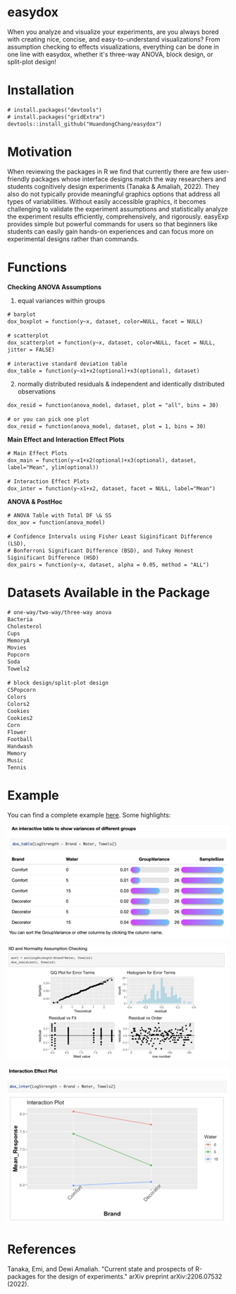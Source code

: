 # easydox
When you analyze and visualize your experiments, are you always bored with creating nice, concise, and easy-to-understand visualizations? From assumption checking to effects visualizations, everything can be done in one line with easydox, whether it's three-way ANOVA, block design, or split-plot design!

# Installation
```
# install.packages("devtools")
# install.packages("gridExtra")
devtools::install_github("HuandongChang/easydox")
```

# Motivation
When reviewing the packages in R we find that currently there are few user-friendly packages whose interface designs match the way researchers and students cognitively design experiments (Tanaka & Amaliah, 2022). They also do not typically provide meaningful graphics options that address all types of variabilities. Without easily accessible graphics, it becomes challenging to validate the experiment assumptions and statistically analyze the experiment results efficiently, comprehensively, and rigorously. easyExp provides simple but powerful commands for users so that beginners like students can easily gain hands-on experiences and can focus more on experimental designs rather than commands. 


# Functions
**Checking ANOVA Assumptions**


1) equal variances within groups
```
# barplot
dox_boxplot = function(y~x, dataset, color=NULL, facet = NULL)

# scatterplot
dox_scatterplot = function(y~x, dataset, color=NULL, facet = NULL, jitter = FALSE)

# interactive standard deviation table
dox_table = function(y~x1+x2(optional)+x3(optional), dataset)
```


2) normally distributed residuals \& independent and identically distributed observations
```
dox_resid = function(anova_model, dataset, plot = "all", bins = 30)

# or you can pick one plot
dox_resid = function(anova_model, dataset, plot = 1, bins = 30)
```

**Main Effect and Interaction Effect Plots**
```
# Main Effect Plots
dox_main = function(y~x1+x2(optional)+x3(optional), dataset, label="Mean", ylim(optional))

# Interaction Effect Plots
dox_inter = function(y~x1+x2, dataset, facet = NULL, label="Mean")
```

**ANOVA \& PostHoc**
```
# ANOVA Table with Total DF \& SS
dox_aov = function(anova_model)

# Confidence Intervals using Fisher Least Siginificant Difference (LSD), 
# Bonferroni Significant Difference (BSD), and Tukey Honest Siginificant Difference (HSD)
dox_pairs = function(y~x, dataset, alpha = 0.05, method = "ALL")
```


# Datasets Available in the Package
```
# one-way/two-way/three-way anova
Bacteria
Cholesterol
Cups
MemoryA
Movies
Popcorn
Soda
Towels2

# block design/split-plot design
C5Popcorn
Colors
Colors2
Cookies
Cookies2
Corn
Flower
Football
Handwash
Memory
Music
Tennis
```


# Example
You can find a complete example
[here](http://htmlpreview.github.io/?https://github.com/HuandongChang/easydox/blob/main/vignettes/introduction.html). Some highlights:

![](figure/vartable.png)

![](figure/residual_all.png)

![](figure/interactionEffect.png)

# References
Tanaka, Emi, and Dewi Amaliah. "Current state and prospects of R-packages for the design of experiments." arXiv preprint arXiv:2206.07532 (2022).



